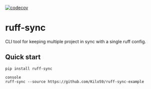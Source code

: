 [![codecov](https://codecov.io/gh/Kilo59/ruff-sync/graph/badge.svg?token=kMZw0XtoFW)](https://codecov.io/gh/Kilo59/ruff-sync)

# ruff-sync

CLI tool for keeping multiple project in sync with a single ruff config.

## Quick start

```console
pip install ruff-sync
```

```
console
ruff-sync --source https://github.com/Kilo59/ruff-sync-example
```
